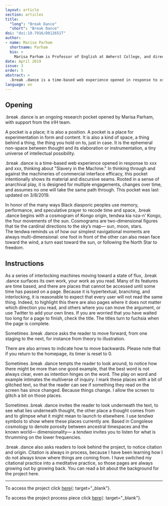 ```yaml
---
layout: article
section: articles
title: 
  "long": "Break Dance"
  "short": "Break Dance"
doi: "doi:10.7916/D812651T"
author: 
- name: Marisa Parham  
  shortname: Parham
  bio: >
    Marisa Parham is Professor of English at Amherst College, and directs the Immersive Reality Lab for the Humanities, which is an independent workgroup for digital and experimental humanities (irLh). irLh develops and incubates digital projects for AR, VR, and screen, and supports the work of digital scholars. Parham currently serves as faculty diversity and inclusion officer (FDIO) at Amherst College. Marisa Parham is also the author of *Haunting and Displacement in African-American Literature and Culture* (2008), *The African-American Student’s Guide to College* (1998), and is co-editor of *Theorizing Glissant: Sites and Citations* (2015).
date: April 2019
issue: 3
order: 5
abstract: >
  .break .dance is a time-based web experience opened in response to xxx and xxx, thinking about "Slavery in the Machine. In thinking through and against the machineries of commercial interface efficacy, this pocket intentionally shows its material and discursive seams. Rooted in a sense of anarchival play, it is designed for multiple engagements, changes over time, and assumes no one will take the same path through.
language: en
---
```


## Opening

.break .dance is an ongoing research pocket opened by Marisa Parham, with support from the irlH team. 

A pocket is a place; it is also a position. A pocket is a place for experimentation in form and content. It is also a kind of space, a thing behind a thing, the thing you hold on to, just in case. It is the ephemeral non-space between thought and its elaboration or instrumentation, a tiny universe of intellectual possibility. 

.break .dance is a time-based web experience opened in response to xxx and xxx, thinking about "Slavery in the Machine." In thinking through and against the machineries of commercial interface efficacy, this pocket intentionally shows its material and discursive seams. Rooted in a sense of anarchival play, it is designed for multiple engagements, changes over time, and assumes no one will take the same path through. This pocket was last updated on 3/8/2019.

In honor of the many ways Black diasporic peoples use memory, performance, and speculative prayer to recode time and space, .break .dance begins with a cosmogram of Kongo origin, tendwa kia nza-n’ Kongo, the four movements of the sun. Cosmograms are two-dimensional figures that tie the cardinal directions to the sky’s map— sun, moon, stars. The tendwa reminds us of how our simplest navigational moments are always multi-dimensional: one foot in front of the other can also mean face toward the wind, a turn east toward the sun, or following the North Star to freedom.

## Instructions

As a series of interlocking machines moving toward a state of flux, .break .dance surfaces its own work, your work as you read. Many of its features are time based, and there are places that cannot be accessed until some time has passed on a page. Because it is hypertextual, branching, and interlocking, it is reasonable to expect that every user will not read the same thing. Indeed, to highlight this there are also pages where it does not matter which direction you read, and others where you can move the argument, or use Twitter to add your own lines. If you are worried that you have waited too long for a page to finish, check the title. The titles turn to fuchsia when the page is complete.


Sometimes .break .dance asks the reader to move forward, from one staging to the next, for instance from theory to illustration. 

There are also arrows to indicate how to move backwards. Please note that if you return to the homepage, its timer is reset to 0. 

Sometimes .break .dance tempts the reader to look around, to notice how there might be more than one good example, that the best word is not always clear, even as intention hinges on the word. The play on word and example intimates the multiverse of inquiry. I mark these places with a bit of glitched text, so that the reader can see if something they read on the screen has since changed. Because things change. I allow the screen to glitch a bit on those places. 

Sometimes .break .dance invites the reader to look underneath the text, to see what lies underneath thought, the other place a thought comes from and to glimpse what it might mean to launch to elsewhere. I use *tendwa* symbols to show where these places currently are. Based in Congolese cosmology to denote porosity between ancestral timespaces and the known world— dimensionality— a *tendwa* invites you to listen for what is thrumming on the lower frequencies. 

.break .dance also asks readers to look behind the project, to notice citation and origin. Citation is always in process, because I have been learning how I do not always know where things are coming from. I have switched my citational practice into a meditative practice, so those pages are always growing out by growing back. You can read a bit about the background for the project here.

---

To access the project click [here]({{site.baseurl}}/issue03/break-dance/index.html){: target="_blank"}.

To access the project process piece click [here]({{site.baseurl}}/issue03/break-dance-process/index.html){: target="_blank"}.

